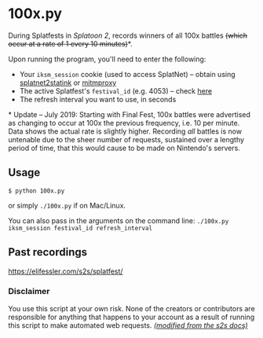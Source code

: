 # 100x.py

During Splatfests in *Splatoon 2*, records winners of all 100x battles ~~(which occur at a rate of 1 every 10 minutes)~~\*.


Upon running the program, you'll need to enter the following:
* Your `iksm_session` cookie (used to access SplatNet) – obtain using [splatnet2statink](https://github.com/frozenpandaman/splatnet2statink) or [mitmproxy](https://github.com/frozenpandaman/splatnet2statink/wiki/mitmproxy-instructions)
* The active Splatfest's `festival_id` (e.g. 4053) – check [here](https://splatoon2.ink/data/festivals.json)
* The refresh interval you want to use, in seconds

\* Update – July 2019: Starting with Final Fest, 100x battles were advertised as changing to occur at 100x the previous frequency, i.e. 10 per minute. Data shows the actual rate is slightly higher. Recording *all* battles is now untenable due to the sheer number of requests, sustained over a lengthy period of time, that this would cause to be made on Nintendo's servers.

## Usage

```
$ python 100x.py
```
or simply `./100x.py` if on Mac/Linux.

You can also pass in the arguments on the command line: `./100x.py iksm_session festival_id refresh_interval`

## Past recordings

https://elifessler.com/s2s/splatfest/

### Disclaimer
You use this script at your own risk. None of the creators or contributors are responsible for anything that happens to your account as a result of running this script to make automated web requests. *[(modified from the s2s docs)](https://github.com/frozenpandaman/splatnet2statink/wiki/api-docs#disclaimer)*